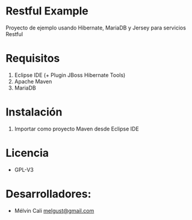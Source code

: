 # Restful Example

Proyecto de ejemplo usando Hibernate, MariaDB y Jersey para servicios Restful
 
# Requisitos

1. Eclipse IDE (+ Plugin JBoss Hibernate Tools)
2. Apache Maven
3. MariaDB

# Instalación

1. Importar como proyecto Maven desde Eclipse IDE

# Licencia

* GPL-V3

# Desarrolladores:

* Mélvin Cali <melgust@gmail.com>
